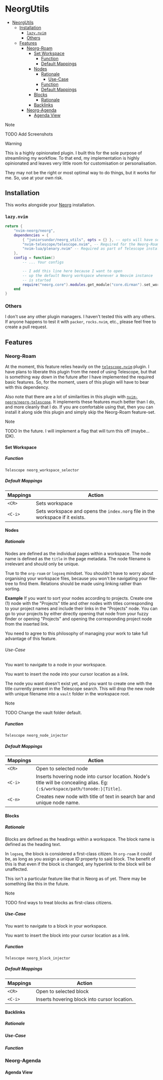 # NeorgUtils

<!--toc:start-->
- [NeorgUtils](#neorgutils)
  - [Installation](#installation)
    - [`lazy.nvim`](#lazynvim)
    - [Others](#others)
  - [Features](#features)
    - [Neorg-Roam](#neorg-roam)
      - [Set Workspace](#set-workspace)
        - [Function](#function)
        - [Default Mappings](#default-mappings)
      - [Nodes](#nodes)
        - [Rationale](#rationale)
          - [Use-Case](#use-case)
        - [Function](#function)
        - [Default Mappings](#default-mappings)
      - [Blocks](#blocks)
        - [Rationale](#rationale)
      - [Backlinks](#backlinks)
    - [Neorg-Agenda](#neorg-agenda)
      - [Agenda View](#agenda-view)
<!--toc:end-->

> [!NOTE]
> 
> TODO Add Screenshots

> [!warning]
> 
> This is a highly opinionated plugin. I built this for the sole purpose of
> streamlining my workflow. To that end, my implementation is highly
> opinionated and leaves very little room for customisation or personalisation.
> 
> They may not be the right or most optimal way to do things, but it works for
> me. So, use at your own risk.

## Installation

This works alongside your [Neorg](https://github.com/nvim-neorg/neorg) installation.

### `lazy.nvim`

```lua
return {
    "nvim-neorg/neorg",
    dependencies = {
        { "juniorsundar/neorg_utils", opts = {} }, -- opts will have some use later
        "nvim-telescope/telescope.nvim", -- Required for the Neorg-Roam features
        "nvim-lua/plenary.nvim" -- Required as part of Telescope installation
    },
    config = function()
        -- ... Your configs

        -- I add this line here because I want to open 
        -- up the default Neorg workspace whenever a Neovim instance
        -- is started
        require("neorg.core").modules.get_module("core.dirman").set_workspace("default") 
    end
}
```

### Others

I don't use any other plugin managers. I haven't tested this with any others.
If anyone happens to test it with `packer`, `rocks.nvim`, etc., please feel free
to create a pull request.

## Features

### Neorg-Roam

At the moment, this feature relies heavily on the [`telescope.nvim`](https://github.com/nvim-telescope/telescope.nvim) plugin.
I have plans to liberate this plugin from the need of using Telescope, but that
is something way down in the future after I have implemented the required basic
features. So, for the moment, users of this plugin will have to bear with this
dependency.

Also note that there are a lot of similarities in this plugin with [`nvim-neorg/neorg-telescope`](https://github.com/nvim-telescope/telescope.nvim).
It implements these features much better than I do, and more cleanly that I do.
If you are comfortable using that, then you can install it along side this
plugin and simply skip the Neorg-Roam feature-set.

> [!NOTE]
>
> TODO In the future. I will implement a flag that will turn this off (maybe...
> IDK).

#### Set Workspace

##### Function

`Telescope neorg_workspace_selector`

##### Default Mappings

| Mappings | Action                                                                        |
|----------|-------------------------------------------------------------------------------|
| `<CR>`   | Sets workspace                                                                |
| `<C-i>`  | Sets workspace and opens the `index.norg` file in the workspace if it exists. |

#### Nodes

##### Rationale

Nodes are defined as the individual pages within a workspace. The node name is
defined as the `title` in the page metadata. The node filename is irrelevant
and should only be unique.

True to the `org-roam` or `logseq` mindset. You shouldn't have to worry
about organising your workspace files, because you won't be navigating your
file-tree to find them. Relations should be made using linking rather than
sorting.

**Example** If you want to sort your nodes according to projects. Create one
(1) node with the "Projects" title and other nodes with titles corresponding to
your project names and include their links in the "Projects" node. You can go
to your projects by either directly opening that node from your fuzzy finder or
opening "Projects" and opening the corresponding project node from the inserted
link.

You need to agree to this philosophy of managing your work to take full
advantage of this feature.

###### Use-Case

You want to navigate to a node in your workspace.

You want to insert the node into your cursor location as a link.

The node you want doesn't exist yet, and you want to create one with the title
currently present in the Telescope search. This will drop the new node with
unique filename into a `vault` folder in the workspace root.

> [!NOTE]
> TODO Change the vault folder default.

##### Function

`Telescope neorg_node_injector`

##### Default Mappings

| Mappings | Action                                                                                                                         |
|----------|--------------------------------------------------------------------------------------------------------------------------------|
| `<CR>`     | Open to selected node                                                                                                          |
| `<C-i>`    | Inserts hovering node into cursor location. Node's title will be concealing alias. Eg: `{:$/workspace/path/tonode:}[Title]`.     |
| `<C-n>` | Creates new node with title of text in search bar and unique node name. |

#### Blocks

##### Rationale

Blocks are defined as the headings within a workspace. The block name is
defined as the heading text.

In `logseq`, the block is considered a first-class citizen. In `org-roam` it
could be, as long as you assign a unique ID property to said block. The benefit
of this is that even if the block is changed, any hyperlink to the block will
be unaffected.

This isn't a particular feature like that in Neorg as of yet. There may be
something like this in the future.

> [!NOTE]
> TODO find ways to treat blocks as first-class citizens.

##### Use-Case

You want to navigate to a block in your workspace.

You want to insert the block into your cursor location as a link.

##### Function

`Telescope neorg_block_injector`

##### Default Mappings

| Mappings | Action                                                                        |
|----------|-------------------------------------------------------------------------------|
| `<CR>`   | Open to selected block                                                                |
| `<C-i>`  | Inserts hovering block into cursor location. |

#### Backlinks

##### Rationale

##### Use-Case

##### Function

### Neorg-Agenda

#### Agenda View
